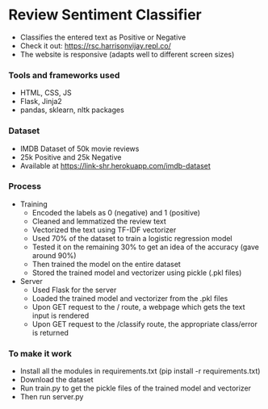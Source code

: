 # Review Sentiment Classifier

- Classifies the entered text as Positive or Negative
- Check it out: https://rsc.harrisonvijay.repl.co/
- The website is responsive (adapts well to different screen sizes)

### Tools and frameworks used

- HTML, CSS, JS
- Flask, Jinja2
- pandas, sklearn, nltk packages

### Dataset

- IMDB Dataset of 50k movie reviews
- 25k Positive and 25k Negative
- Available at https://link-shr.herokuapp.com/imdb-dataset

### Process

- Training
  - Encoded the labels as 0 (negative) and 1 (positive)
  - Cleaned and lemmatized the review text
  - Vectorized the text using TF-IDF vectorizer
  - Used 70% of the dataset to train a logistic regression model
  - Tested it on the remaining 30% to get an idea of the accuracy (gave around 90%)
  - Then trained the model on the entire dataset
  - Stored the trained model and vectorizer using pickle (.pkl files)
- Server
  - Used Flask for the server
  - Loaded the trained model and vectorizer from the .pkl files
  - Upon GET request to the / route, a webpage which gets the text input is rendered
  - Upon GET request to the /classify route, the appropriate class/error is returned

### To make it work

- Install all the modules in requirements.txt (pip install -r requirements.txt)
- Download the dataset
- Run train.py to get the pickle files of the trained model and vectorizer
- Then run server.py
